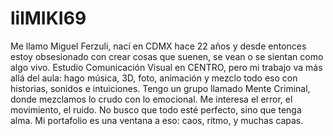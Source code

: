 # lilMIKI69 
Me llamo Miguel Ferzuli, nací en CDMX hace 22 años y desde entonces estoy obsesionado con crear cosas que suenen, se vean o se sientan como algo vivo. Estudio Comunicación Visual en CENTRO, pero mi trabajo va más allá del aula: hago música, 3D, foto, animación y mezclo todo eso con historias, sonidos e intuiciones.
Tengo un grupo llamado Mente Criminal, donde mezclamos lo crudo con lo emocional. Me interesa el error, el movimiento, el ruido. No busco que todo esté perfecto, sino que tenga alma. Mi portafolio es una ventana a eso: caos, ritmo, y muchas capas.
